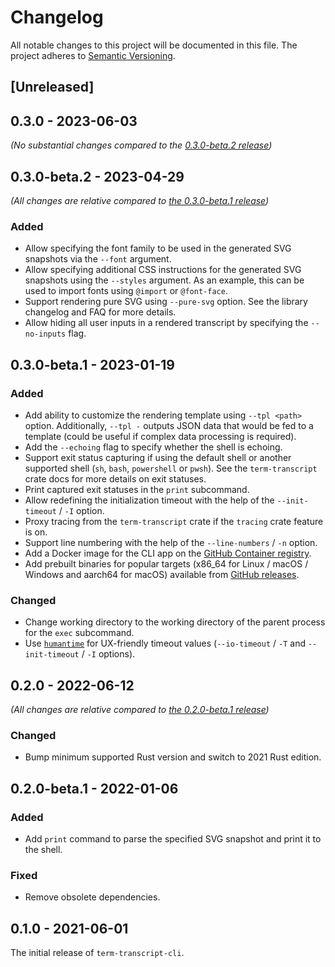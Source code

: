# Changelog

All notable changes to this project will be documented in this file.
The project adheres to [Semantic Versioning](http://semver.org/spec/v2.0.0.html).

## [Unreleased]

## 0.3.0 - 2023-06-03

*(No substantial changes compared to the [0.3.0-beta.2 release](#030-beta2---2023-04-29))*

## 0.3.0-beta.2 - 2023-04-29

*(All changes are relative compared to [the 0.3.0-beta.1 release](#030-beta1---2023-01-19))*

### Added

- Allow specifying the font family to be used in the generated SVG snapshots
  via the `--font` argument.
- Allow specifying additional CSS instructions for the generated SVG snapshots
  using the `--styles` argument. 
  As an example, this can be used to import fonts using `@import` or `@font-face`.
- Support rendering pure SVG using `--pure-svg` option. See the library changelog and FAQ
  for more details.
- Allow hiding all user inputs in a rendered transcript by specifying the `--no-inputs` flag.

## 0.3.0-beta.1 - 2023-01-19

### Added

- Add ability to customize the rendering template using `--tpl <path>` option.
  Additionally, `--tpl -` outputs JSON data that would be fed to a template
  (could be useful if complex data processing is required).
- Add the `--echoing` flag to specify whether the shell is echoing.
- Support exit status capturing if using the default shell or another supported shell
  (`sh`, `bash`, `powershell` or `pwsh`). See the `term-transcript` crate docs
  for more details on exit statuses.
- Print captured exit statuses in the `print` subcommand.
- Allow redefining the initialization timeout with the help of the `--init-timeout` / `-I` option.
- Proxy tracing from the `term-transcript` crate if the `tracing` crate feature is on.
- Support line numbering with the help of the `--line-numbers` / `-n` option.
- Add a Docker image for the CLI app
  on the [GitHub Container registry](https://github.com/slowli/term-transcript/pkgs/container/term-transcript).
- Add prebuilt binaries for popular targets (x86_64 for Linux / macOS / Windows
  and aarch64 for macOS) available from [GitHub releases](https://github.com/slowli/term-transcript/releases).

### Changed

- Change working directory to the working directory of the parent process
  for the `exec` subcommand.
- Use [`humantime`](https://docs.rs/humantime/) for UX-friendly timeout values
  (`--io-timeout` / `-T` and `--init-timeout` / `-I` options).

## 0.2.0 - 2022-06-12

*(All changes are relative compared to [the 0.2.0-beta.1 release](#020-beta1---2022-01-06))*

### Changed

- Bump minimum supported Rust version and switch to 2021 Rust edition.

## 0.2.0-beta.1 - 2022-01-06

### Added

- Add `print` command to parse the specified SVG snapshot and print it to the shell.

### Fixed

- Remove obsolete dependencies.

## 0.1.0 - 2021-06-01

The initial release of `term-transcript-cli`.
